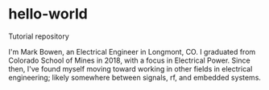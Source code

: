 # hello-world
Tutorial repository

I'm Mark Bowen, an Electrical Engineer in Longmont, CO. I graduated from Colorado School of Mines in 2018, with a focus in Electrical Power. Since then, I've found myself moving toward working in other fields in electrical engineering; likely somewhere between signals, rf, and embedded systems.
